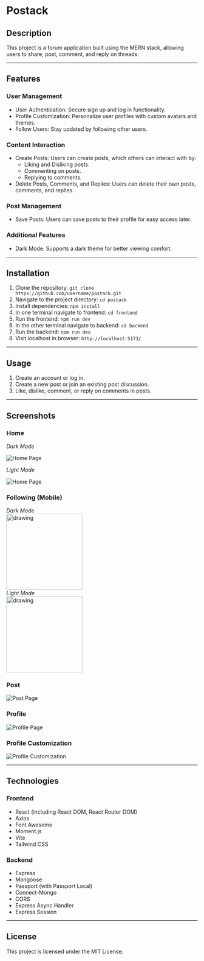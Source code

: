 # Postack

## Description

This project is a forum application built using the MERN stack, allowing users to share, post, comment, and reply on threads.

---

## Features

### User Management

-   User Authentication: Secure sign up and log in functionality.
-   Profile Customization: Personalize user profiles with custom avatars and themes.
-   Follow Users: Stay updated by following other users.

### Content Interaction

-   Create Posts: Users can create posts, which others can interact with by:
    -   Liking and Disliking posts.
    -   Commenting on posts.
    -   Replying to comments.
-   Delete Posts, Comments, and Replies: Users can delete their own posts, comments, and replies.

### Post Management

-   Save Posts: Users can save posts to their profile for easy access later.

### Additional Features

-   Dark Mode: Supports a dark theme for better viewing comfort.

---

## Installation

1. Clone the repository: `git clone https://github.com/username/postack.git`
2. Navigate to the project directory: `cd postack`
3. Install dependencies: `npm install`
4. In one terminal navigate to frontend: `cd frontend`
5. Run the frontend: `npm run dev`
6. In the other terminal navigate to backend: `cd backend`
7. Run the backend: `npm run dev`
8. Visit localhost in browser: `http://localhost:5173/`

---

## Usage

1. Create an account or log in.
2. Create a new post or join an existing post discussion.
3. Like, dislike, comment, or reply on comments in posts.

---

## Screenshots

### Home

_Dark Mode_

![Home Page](./postack_Images/Home_DarkMode.png)

_Light Mode_

![Home Page](./postack_Images/Home_LightMode.png)

### Following (Mobile)

<div><i>Dark Mode</i></div>

<img src="./postack_Images/Mobile_Following_DarkMode.png" alt="drawing" width="200"/>

<div><i>Light Mode</i></div>

<img src="./postack_Images/Mobile_Following_LightMode.png" alt="drawing" width="200"/>

### Post

![Post Page](./postack_Images/PostDetails_DarkMode.png)

### Profile

![Profile Page](./postack_Images/Profile_Followers.png)

### Profile Customization

![Profile Customization](./postack_Images/Edit_Profile.png)

---

## Technologies

### Frontend

-   React (including React DOM, React Router DOM)
-   Axios
-   Font Awesome
-   Moment.js
-   Vite
-   Tailwind CSS

### Backend

-   Express
-   Mongoose
-   Passport (with Passport Local)
-   Connect-Mongo
-   CORS
-   Express Async Handler
-   Express Session

---

## License

This project is licensed under the MIT License.
